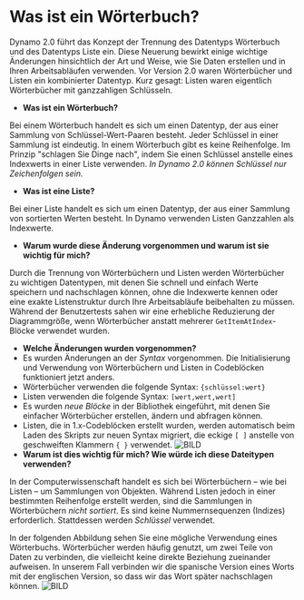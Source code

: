 # Was ist ein Wörterbuch?

Dynamo 2.0 führt das Konzept der Trennung des Datentyps Wörterbuch und des Datentyps Liste ein. Diese Neuerung bewirkt einige wichtige Änderungen hinsichtlich der Art und Weise, wie Sie Daten erstellen und in Ihren Arbeitsabläufen verwenden. Vor Version 2.0 waren Wörterbücher und Listen ein kombinierter Datentyp. Kurz gesagt: Listen waren eigentlich Wörterbücher mit ganzzahligen Schlüsseln.

* **Was ist ein Wörterbuch?**

Bei einem Wörterbuch handelt es sich um einen Datentyp, der aus einer Sammlung von Schlüssel-Wert-Paaren besteht. Jeder Schlüssel in einer Sammlung ist eindeutig. In einem Wörterbuch gibt es keine Reihenfolge. Im Prinzip "schlagen Sie Dinge nach", indem Sie einen Schlüssel anstelle eines Indexwerts in einer Liste verwenden. _In Dynamo 2.0 können Schlüssel nur Zeichenfolgen sein._

* **Was ist eine Liste?**

Bei einer Liste handelt es sich um einen Datentyp, der aus einer Sammlung von sortierten Werten besteht. In Dynamo verwenden Listen Ganzzahlen als Indexwerte.

* **Warum wurde diese Änderung vorgenommen und warum ist sie wichtig für mich?**

Durch die Trennung von Wörterbüchern und Listen werden Wörterbücher zu wichtigen Datentypen, mit denen Sie schnell und einfach Werte speichern und nachschlagen können, ohne die Indexwerte kennen oder eine exakte Listenstruktur durch Ihre Arbeitsabläufe beibehalten zu müssen. Während der Benutzertests sahen wir eine erhebliche Reduzierung der Diagrammgröße, wenn Wörterbücher anstatt mehrerer `GetItemAtIndex`-Blöcke verwendet wurden.

* **Welche Änderungen wurden vorgenommen?**
* Es wurden Änderungen an der _Syntax_ vorgenommen. Die Initialisierung und Verwendung von Wörterbüchern und Listen in Codeblöcken funktioniert jetzt anders.
* Wörterbücher verwenden die folgende Syntax: `{schlüssel:wert}`
* Listen verwenden die folgende Syntax: `[wert,wert,wert]`
* Es wurden _neue Blöcke_ in der Bibliothek eingeführt, mit denen Sie einfacher Wörterbücher erstellen, ändern und abfragen können.
* Listen, die in 1.x-Codeblöcken erstellt wurden, werden automatisch beim Laden des Skripts zur neuen Syntax migriert, die eckige `[ ]` anstelle von geschweiften Klammern `{ }` verwendet. ![BILD](../.gitbook/assets/DYN20\_Dictionary.png)
* **Warum ist dies wichtig für mich? Wie würde ich diese Dateitypen verwenden?**

In der Computerwissenschaft handelt es sich bei Wörterbüchern – wie bei Listen – um Sammlungen von Objekten. Während Listen jedoch in einer bestimmten Reihenfolge erstellt werden, sind die Sammlungen in Wörterbüchern _nicht sortiert_. Es sind keine Nummernsequenzen (Indizes) erforderlich. Stattdessen werden _Schlüssel_ verwendet.

In der folgenden Abbildung sehen Sie eine mögliche Verwendung eines Wörterbuchs. Wörterbücher werden häufig genutzt, um zwei Teile von Daten zu verbinden, die vielleicht keine direkte Beziehung zueinander aufweisen. In unserem Fall verbinden wir die spanische Version eines Worts mit der englischen Version, so dass wir das Wort später nachschlagen können. ![BILD](../.gitbook/assets/9-1\_dictionaryExample.png)
